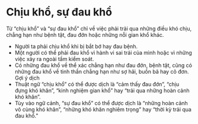 # Chịu khổ, sự đau khổ

Từ “chịu khổ” và “sự đau khổ” chỉ về việc phải trải qua những điều khó chịu, chẳng hạn như bệnh tật, đau đớn hoặc những nỗi gian khổ khác.
- Người ta phải chịu khổ khi bị bắt bớ hay đau bệnh. 
- Một người có thể phải đau khổ vì hành vi sai trái của mình hoặc vì những việc xảy ra ngoài tầm kiểm soát. 
- Có những đau khổ về thể xác chẳng hạn như đau đớn, bệnh tật, cũng có những đau khổ về tinh thần chẳng hạn như sợ hãi, buồn bã hay cô đơn. 
Gợi ý dịch
- Thuật ngữ “chịu khổ” có thể được dịch là “cảm thấy đau đớn”, “chịu đựng khó khăn”, “kinh nghiệm gian khổ” hay “trải qua những hoàn cảnh khó khăn”.
- Tùy vào ngữ cảnh, “sự đau khổ” có thể được dịch là “những hoàn cảnh vô cùng khó khăn”, “những khó khăn nghiêm trọng” hay “thời kỳ trải qua đau khổ."

